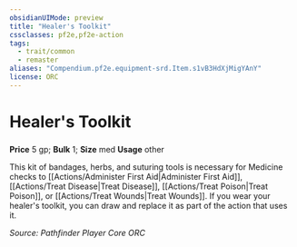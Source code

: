 ```yaml
---
obsidianUIMode: preview
title: "Healer's Toolkit"
cssclasses: pf2e,pf2e-action
tags:
  - trait/common
  - remaster
aliases: "Compendium.pf2e.equipment-srd.Item.s1vB3HdXjMigYAnY"
license: ORC
---
```

# Healer's Toolkit

### 


**Price** 5 gp; 
**Bulk** 1; **Size** med
**Usage** other

This kit of bandages, herbs, and suturing tools is necessary for Medicine checks to [[Actions/Administer First Aid|Administer First Aid]], [[Actions/Treat Disease|Treat Disease]], [[Actions/Treat Poison|Treat Poison]], or [[Actions/Treat Wounds|Treat Wounds]]. If you wear your healer's toolkit, you can draw and replace it as part of the action that uses it.

*Source: Pathfinder Player Core*
*ORC*